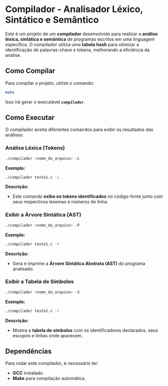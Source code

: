 # Compilador - Analisador Léxico, Sintático e Semântico

Este é um projeto de um **compilador** desenvolvido para realizar a **análise léxica, sintática e semântica** de programas escritos em uma linguagem específica. O compilador utiliza uma **tabela hash** para otimizar a identificação de palavras-chave e tokens, melhorando a eficiência da análise.

## Como Compilar
Para compilar o projeto, utilize o comando:
```sh
make
```
Isso irá gerar o executável **`compilador`**.

## Como Executar
O compilador aceita diferentes comandos para exibir os resultados das análises:

### **Análise Léxica** (Tokens)
```sh
./compilador <nome_do_arquivo> -L
```
**Exemplo:**
```sh
./compilador teste1.c -L
```

**Descrição:**
- Este comando **exibe os tokens identificados** no código-fonte junto com seus respectivos lexemas e números de linha.

### **Exibir a Árvore Sintática (AST)**
```sh
./compilador <nome_do_arquivo> -P
```
**Exemplo:**
```sh
./compilador teste1.c -P
```

**Descrição:**
- Gera e imprime a **Árvore Sintática Abstrata (AST)** do programa analisado.

### **Exibir a Tabela de Símbolos**
```sh
./compilador <nome_do_arquivo> -S
```
**Exemplo:**
```sh
./compilador teste1.c -S
```

**Descrição:**
- Mostra a **tabela de símbolos** com os identificadores declarados, seus escopos e linhas onde aparecem.

## Dependências
Para rodar este compilador, é necessário ter:
- **GCC** instalado.
- **Make** para compilação automática.


